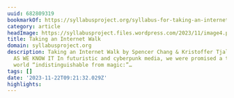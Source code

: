 ```yaml
---
uuid: 682809319
bookmarkOf: https://syllabusproject.org/syllabus-for-taking-an-internet-walk/
category: article
headImage: https://syllabusproject.files.wordpress.com/2023/11/image4.png
title: Taking an Internet Walk
domain: syllabusproject.org
description: Taking an Internet Walk by Spencer Chang & Kristoffer Tjalve THE INTERNET
  AS WE KNOW IT In futuristic and cyberpunk media, we were promised a technological
  world “indistinguishable from magic:”…
tags: []
date: '2023-11-22T09:21:32.029Z'
highlights: 
---
```



